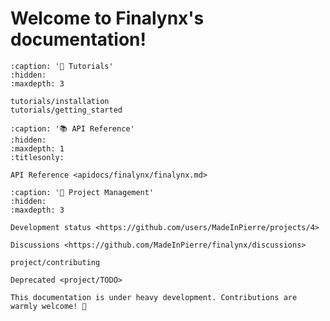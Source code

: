 # Welcome to Finalynx's documentation!

```{toctree}
:caption: '🚀 Tutorials'
:hidden:
:maxdepth: 3

tutorials/installation
tutorials/getting_started
```

```{toctree}
:caption: '📚 API Reference'
:hidden:
:maxdepth: 1
:titlesonly:

API Reference <apidocs/finalynx/finalynx.md>
```

```{toctree}
:caption: '💬 Project Management'
:hidden:
:maxdepth: 3

Development status <https://github.com/users/MadeInPierre/projects/4>

Discussions <https://github.com/MadeInPierre/finalynx/discussions>

project/contributing

Deprecated <project/TODO>
```

```{warning}
This documentation is under heavy development. Contributions are warmly welcome! 🎉
```

```{include} ../README.md
```
